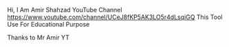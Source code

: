 Hi,
I Am Amir Shahzad
YouTube Channel              https://www.youtube.com/channel/UCeJ8fKP5AK3LO5r4dLsqiGQ
This Tool Use For Educational Purpose

Thanks to Mr Amir YT
